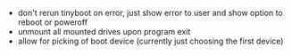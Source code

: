 - don't rerun tinyboot on error, just show error to user and show option to
  reboot or poweroff
- unmount all mounted drives upon program exit
- allow for picking of boot device (currently just choosing the first device)
